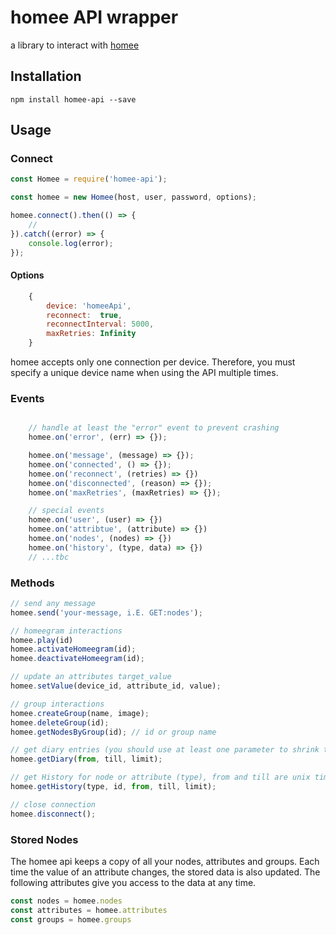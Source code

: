 # homee API wrapper

a library to interact with [homee](https://hom.ee)

## Installation
```
npm install homee-api --save
```

## Usage

### Connect
```js
const Homee = require('homee-api');

const homee = new Homee(host, user, password, options);

homee.connect().then(() => {
    //
}).catch((error) => {
    console.log(error);
});
```

#### Options
```js
    {
        device: 'homeeApi',
        reconnect:  true,
        reconnectInterval: 5000,
        maxRetries: Infinity
    }
```

homee accepts only one connection per device. Therefore, you must specify a unique device name when using the API multiple times. 

### Events
```js

    // handle at least the "error" event to prevent crashing
    homee.on('error', (err) => {});

    homee.on('message', (message) => {});
    homee.on('connected', () => {});
    homee.on('reconnect', (retries) => {})
    homee.on('disconnected', (reason) => {});
    homee.on('maxRetries', (maxRetries) => {});

    // special events
    homee.on('user', (user) => {})
    homee.on('attribtue', (attribute) => {})
    homee.on('nodes', (nodes) => {})
    homee.on('history', (type, data) => {})
    // ...tbc
```
### Methods
```js
// send any message
homee.send('your-message, i.E. GET:nodes');

// homeegram interactions
homee.play(id)
homee.activateHomeegram(id);
homee.deactivateHomeegram(id);

// update an attributes target_value
homee.setValue(device_id, attribute_id, value);

// group interactions
homee.createGroup(name, image);
homee.deleteGroup(id);
homee.getNodesByGroup(id); // id or group name

// get diary entries (you should use at least one parameter to shrink the result set)
homee.getDiary(from, till, limit);

// get History for node or attribute (type), from and till are unix timestamps
homee.getHistory(type, id, from, till, limit);

// close connection
homee.disconnect();
```

### Stored Nodes
The homee api keeps a copy of all your nodes, attributes and groups. Each time the value of an attribute changes, the stored data is also updated. The following attributes give you access to the data at any time.

```js
const nodes = homee.nodes
const attributes = homee.attributes
const groups = homee.groups
```
